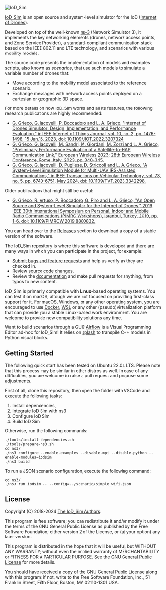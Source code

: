 ![IoD_Sim ](.github/logo_extended.svg)

[IoD_Sim](https://telematics.poliba.it/iod-sim) is an open source and
system-level simulator for the IoD ([Internet of
Drones](https://ieeexplore.ieee.org/document/7423671)).

Developed on top of the well-known [ns-3](https://www.nsnam.org/) (Network
Simulator 3), it implements the key networking elements (drones, network access
points, and Zone Service Provider), a standard-compliant communication stack
based on the IEEE 802.11 and LTE technology, and scenarios with various mobility
models.

The source code presents the implementation of models and examples scripts,
also known as _scenarios_, that use such models to simulate a variable number
of drones that:

- Move according to the mobility model associated to the reference scenario.
- Exchange messages with network access points deployed on a cartesian or geographic 3D space.

For more details on how IoD_Sim works and all its features, the following
research publications are highly recommended:

- [G. Grieco, G. Iacovelli, P. Boccadoro and L. A. Grieco, "Internet of Drones Simulator: Design, Implementation, and Performance Evaluation," in IEEE Internet of Things Journal, vol. 10, no. 2, pp. 1476-1498, 15 Jan.15, 2023, doi: 10.1109/JIOT.2022.3207324.](https://doi.org/10.1109/JIOT.2022.3207324)
- [G. Grieco, G. Iacovelli, M. Sandri, M. Giordani, M. Zorzi and L. A. Grieco, "Preliminary Performance Evaluation of a
  Satellite-to-HAP Communication Link," European Wireless 2023; 28th European Wireless Conference, Rome, Italy, 2023,
  pp. 340-345.](https://ieeexplore.ieee.org/abstract/document/10461435)
- [G. Grieco, G. Iacovelli, D. Pugliese, D. Striccoli and L. A. Grieco, "A System-Level Simulation Module for Multi-UAV IRS-Assisted Communications," in IEEE Transactions on Vehicular Technology, vol. 73, no. 5, pp. 6740-6751, May 2024, doi: 10.1109/TVT.2023.3342298.](https://dx.doi.org/10.1109/TVT.2023.3342298)

Older publications that might still be useful:

- [G. Grieco, R. Artuso, P. Boccadoro, G. Piro and L. A. Grieco, "An Open Source and System-Level Simulator for the Internet of Drones," 2019 IEEE 30th International Symposium on Personal, Indoor and Mobile Radio Communications (PIMRC Workshops), Istanbul, Turkey, 2019, pp. 1-6, doi: 10.1109/PIMRCW.2019.8880832.](https://ieeexplore.ieee.org/document/8880832)

You can head over to the [Releases](releases) section to download a copy of a
stable version of the software.

The IoD_Sim repository is where this software is developed and there are many
ways in which you can participate in the project, for example:

- [Submit bugs and feature requests](issues) and help us verify as they are
  checked in.
- Review [source code changes](pulls).
- Review the [documentation](doc) and make pull requests for anything, from
  typos to new content.

IoD_Sim is primarily compatible with **Linux**-based operating systems. You can
test it on macOS, altough we are not focused on providing first-class support
for it. For macOS, Windows, or any other operating system, you are encouraged
to use [Docker](https://www.docker.com/),
[WSL](https://docs.microsoft.com/en-us/windows/wsl/about) or any other
(pseudo)virtualization platform that can provide you a stable Linux-based work
environment. You are welcome to provide new compatibility solutions any time.

Want to build scenarios through a GUI? [Airflow](https://github.com/GiovanniGrieco/IoD_Sim-airflow)
is a Visual Programming Editor ad-hoc for IoD_Sim! It relies on
[splash](https://github.com/GiovanniGrieco/IoD_Sim-splash) to transpile C++
models in Python visual blocks.

## Getting Started

The following quick start has been tested on Ubuntu 22.04 LTS. Please note that
this process may be similar in other distros as well. In case of any difficulties,
you are welcome to raise a pull request and propose some adjustments.

First of all, clone this repository, then open the folder with VSCode and execute
the following tasks:

1. Install dependencies,
2. Integrate IoD Sim with ns3
3. Configure IoD Sim
4. Build IoD Sim

Otherwise, run the following commands:

```
./tools/install-dependencies.sh
./tools/prepare-ns3.sh
cd ns3/
./ns3 configure --enable-examples --disable-mpi --disable-python --enable-modules=iodsim
./ns3 build
```

To run a JSON scenario configuration, execute the following command:

```
cd ns3/
./ns3 run iodsim -- --config=../scenario/simple_wifi.json
```

## License

Copyright (C) 2018-2024 [The IoD_Sim Authors](AUTHORS).

This program is free software; you can redistribute it and/or modify
it under the terms of the GNU General Public License as published by
the Free Software Foundation; either version 2 of the License, or
(at your option) any later version.

This program is distributed in the hope that it will be useful,
but WITHOUT ANY WARRANTY; without even the implied warranty of
MERCHANTABILITY or FITNESS FOR A PARTICULAR PURPOSE. See the
[GNU General Public License](LICENSE) for more details.

You should have received a copy of the GNU General Public License along
with this program; if not, write to the Free Software Foundation, Inc.,
51 Franklin Street, Fifth Floor, Boston, MA 02110-1301 USA.
